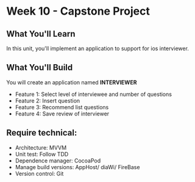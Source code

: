 # Week 10 - Capstone Project

## What You'll Learn
In this unit, you'll implement an application to support for ios interviewer. 

## What You'll Build
You will create an application named **INTERVIEWER** 
- Feature 1: Select level of interviewee and number of questions
- Feature 2: Insert question
- Feature 3: Recommend list questions
- Feature 4: Save review of interviewer

## Require technical:
- Architecture: MVVM
- Unit test: Follow TDD
- Dependence manager: CocoaPod
- Manage build versions: AppHost/ diaWi/ FireBase
- Version control: Git
